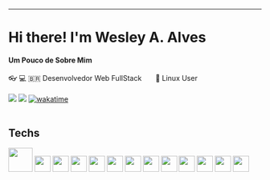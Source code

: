 <!--
**devalvez/devalvez** is a ✨ _special_ ✨ repository because its `README.md` (this file) appears on your GitHub profile.

Here are some ideas to get you started:

- 🔭 I’m currently working on ...
- 🌱 I’m currently learning ...
- 👯 I’m looking to collaborate on ...
- 🤔 I’m looking for help with ...
- 💬 Ask me about ...
- 📫 How to reach me: ...
- 😄 Pronouns: ...
- ⚡ Fun fact: ...
-->

----------------------------------------------------------------------------

# Hi there! I'm Wesley A. Alves
#### Um Pouco de Sobre Mim ####
👓 💻 🇧🇷 Desenvolvedor Web FullStack &nbsp;&nbsp; &nbsp;&nbsp; 🐧 Linux User <br />
<br />
[<img src="https://img.shields.io/badge/twitter-%231DA1F2.svg?&style=for-the-badge&logo=twitter&logoColor=white" />](https://twitter.com/devalvez)
[<img src = "https://img.shields.io/badge/instagram-%23E4405F.svg?&style=for-the-badge&logo=instagram&logoColor=white">](https://www.instagram.com/devalvez/) 
[![wakatime](https://wakatime.com/badge/user/57b18355-951e-4717-828c-85840f6d39e3.svg?style=for-the-badge)](https://wakatime.com/@devalvez)
<br /><br />

Techs
---
<span>
<img width="48px" src="https://upload.wikimedia.org/wikipedia/commons/thumb/0/08/EmacsIcon.svg/1024px-EmacsIcon.svg.png" />
<img width="32px" src="https://cdn.jsdelivr.net/gh/devicons/devicon/icons/vscode/vscode-original.svg" />
<img width="32px" src="https://cdn.jsdelivr.net/gh/devicons/devicon/icons/html5/html5-original.svg" />
<img width="32px" src="https://cdn.jsdelivr.net/gh/devicons/devicon/icons/css3/css3-original.svg" />
<img width="32px" src="https://cdn.jsdelivr.net/gh/devicons/devicon/icons/javascript/javascript-plain.svg" />
<img width="32px" src="https://cdn.jsdelivr.net/gh/devicons/devicon/icons/php/php-plain.svg" />
<img width="32px" src="https://cdn.jsdelivr.net/gh/devicons/devicon/icons/laravel/laravel-plain.svg" />
<img width="32px" src="https://cdn.jsdelivr.net/gh/devicons/devicon/icons/react/react-original.svg" />
<img width="32px" src="https://cdn.jsdelivr.net/gh/devicons/devicon/icons/nodejs/nodejs-original-wordmark.svg" />
<img width="32px" src="https://cdn.jsdelivr.net/gh/devicons/devicon/icons/typescript/typescript-original.svg" />
<img width="32px" src="https://cdn.jsdelivr.net/gh/devicons/devicon/icons/bootstrap/bootstrap-original.svg" />
<img width="32px" src="https://cdn.jsdelivr.net/gh/devicons/devicon/icons/mysql/mysql-original.svg" />
<img width="32px" src="https://cdn.jsdelivr.net/gh/devicons/devicon/icons/figma/figma-original.svg" />
</span>

